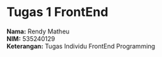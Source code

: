 # Tugas 1 FrontEnd

**Nama:** Rendy Matheu  
**NIM:** 535240129  
**Keterangan:** Tugas Individu FrontEnd Programming
